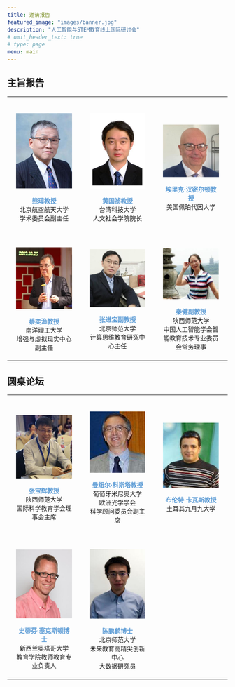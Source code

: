 ```yaml
---
title: 邀请报告
featured_image: "images/banner.jpg"
description: "人工智能与STEM教育线上国际研讨会"
# omit_header_text: true
# type: page
menu: main
---
```


## 主旨报告

<style type="text/css">
.tg img { display: block; }
.tg  { border-collapse:collapse; border-spacing:0; 
    text-align:center;vertical-align:center
}
.tg td{ font-size:14px; overflow:hidden; padding:20px; width: 33%; white-space: pre-line}
.tg td .name { color:#5B9BD5; font-weight: bold}


</style>
<table class="tg">
  <tr>
    <td class="tg-0lax"> 
        <img class="avatar" src="images/people-zhang-xiong.png"/>
        <span class="name">熊璋教授 </span>
        北京航空航天大学
        学术委员会副主任
    <td class="tg-0lax">   
        <img src="images/people-guozhen-huang.png"/>
        <span class="name">黄国祯教授 </span>
            台湾科技大学
            人文社会学院院长
    </td>
    <td class="tg-0lax">   
        <img src="images/people-eric-hamiton.png"/>
        <span class="name">埃里克·汉密尔顿教授 </span>
         美国佩珀代因大学
    </td>
    </tr>
    <tr>
        <td class="tg-0lax">   
            <img src="images/people-yuyu-cai.png"/>
            <span class="name">蔡奕渔教授 </span>
            南洋理工大学
            增强与虚拟现实中心副主任
        </td>
        <td class="tg-0lax">   
            <img src="images/people-jinbao-zhang.png"/>
            <span class="name">张进宝副教授 </span>
             北京师范大学
            计算思维教育研究中心主任
        </td>
        <td class="tg-0lax">   
            <img src="images/people-jian-qin.png"/>
            <span class="name"> 秦健副教授 </span>
            陕西师范大学
            中国人工智能学会智能教育技术专业委员会常务理事
        </td>
  </tr>
</table>


## 圆桌论坛
<table class="tg">
    <tr>
        <td class="tg-0lax"> 
            <img class="avatar" src="images/people-baohui-zhang.png"/>
            <span class="name"> 张宝辉教授 </span>
            陕西师范大学
            国际科学教育学会理事会主席
        </td>
        <td class="tg-0lax" colspan="2"> 
            <img class="avatar" src="images/people-manuel-costa.png"/>
            <span class="name">曼纽尔·科斯塔教授 </span>
            葡萄牙米尼奥大学
            欧洲光学学会
            科学顾问委员会副主席
        </td>
        <td class="tg-0lax"> 
            <img class="avatar" src="images/people-bulent-cavas.png"/>
            <span class="name"> 布伦特·卡瓦斯教授 </span>
            土耳其九月九大学
        </td>
    </tr>
    <tr>
        <td  class="tg-0lax">
            <img class="avatar" src="images/people-steven-sexton.png"/>
            <span class="name">史蒂芬·塞克斯顿博士 </span>
                新西兰奥塔哥大学
                教育学院教师教育专业负责人
        </td>
        <td  class="tg-0lax">
            <img class="avatar" src="images/people-penghe-chen.png"/>
            <span class="name"> 陈鹏鹤博士 </span>
            北京师范大学
            未来教育高精尖创新中心
            大数据研究员
        </td>
    </tr>
</table>